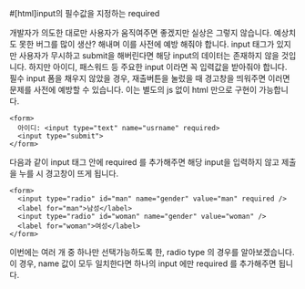 #[html]input의 필수값을 지정하는 required

개발자가 의도한 대로만 사용자가 움직여주면 좋겠지만 실상은 그렇지 않습니다. 예상치도 못한 버그를 많이 생산?
해내며 이를 사전에 예방 해줘야 합니다. input 태그가 있지만 사용자가 무시하고 submit을 해버린다면
해당 input의 데이터는 존재하지 않을 것입니다. 하지만 아이디, 패스워드 등 주요한 input 이라면 꼭 입력값을 받아줘야 합니다.
필수 input 폼을 채우지 않았을 경우, 재출버튼을 눌렀을 때 경고창을 띄워주면 이러면 문제를 사전에 예방할 수 있습니다.
이는 별도의 js 없이 html 만으로 구현이 가능합니다.

```
<form>
  아이디: <input type="text" name="usrname" required>
  <input type="submit">
</form>
```

다음과 같이 input 태그 안에 required 를 추가해주면 해당 input을 입력하지 않고 제출을 누를 시 경고창이 뜨게 됩니다.

```
<form>
  <input type="radio" id="man" name="gender" value="man" required />
  <label for="man">남성</label>
  <input type="radio" id="woman" name="gender" value="woman" />
  <label for="woman">여성</label>
</form>
```

이번에는 여러 개 중 하나만 선택가능하도록 한, radio type 의 경우를 알아보겠습니다. 이 경우, name 값이 모두 일치한다면 하나의 input 에만 required 를 추가해주면 됩니다.
